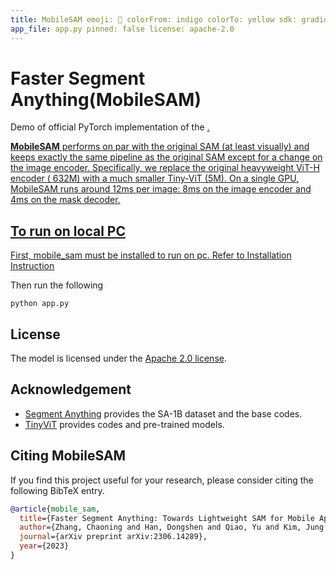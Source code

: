 ```yaml
---
title: MobileSAM emoji: 🐠 colorFrom: indigo colorTo: yellow sdk: gradio python_version: 3.8.10 sdk_version: 3.35.2
app_file: app.py pinned: false license: apache-2.0
---
```


# Faster Segment Anything(MobileSAM)

Demo of official PyTorch implementation of the <a href="https://github.com/ChaoningZhang/MobileSAM">.

**MobileSAM** performs on par with the original SAM (at least visually) and keeps exactly the same pipeline as the
original SAM except for a change on the image encoder. Specifically, we replace the original heavyweight ViT-H encoder (
632M) with a much smaller Tiny-ViT (5M). On a single GPU, MobileSAM runs around 12ms per image: 8ms on the image encoder
and 4ms on the mask decoder.

## To run on local PC

First, mobile_sam must be installed to run on pc. Refer
to [Installation Instruction](https://github.com/dhkim2810/MobileSAM/tree/master#installation)

Then run the following

```
python app.py
```

## License

The model is licensed under the [Apache 2.0 license](LICENSE).

## Acknowledgement

- [Segment Anything](https://segment-anything.com/) provides the SA-1B dataset and the base codes.
- [TinyViT](https://github.com/microsoft/Cream/tree/main/TinyViT) provides codes and pre-trained models.

## Citing MobileSAM

If you find this project useful for your research, please consider citing the following BibTeX entry.

```bibtex
@article{mobile_sam,
  title={Faster Segment Anything: Towards Lightweight SAM for Mobile Applications},
  author={Zhang, Chaoning and Han, Dongshen and Qiao, Yu and Kim, Jung Uk and Bae, Sung Ho and Lee, Seungkyu and Hong, Choong Seon},
  journal={arXiv preprint arXiv:2306.14289},
  year={2023}
}
```
